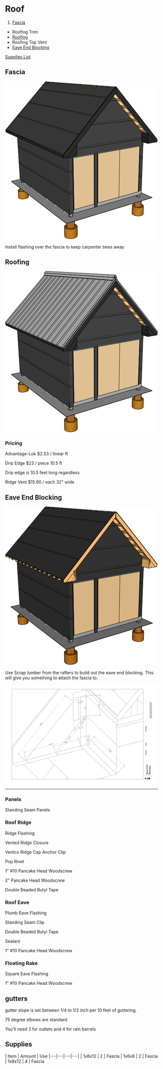 # Roof

1. [Fascia](#fascia)
* Roofing Trim
* [Roofing](#roofing)
* Roofing Top Vent
* [Eave End Blocking](#eaveendblocking)

[Supplies List](#supplies)




## Fascia <a name="fascia"></a>

![](images/C12.svg)

Install flashing over the fascia to keep carpenter bees away

## Roofing <a name="roofing"></a>

![](images/C13.svg)

### Pricing
Advantage-Lok
&#36;2.53 / linear ft

Drip Edge
&#36;23 / piece 10.5 ft

Drip edge is 10.5 feet long regardless

Ridge Vent
&#36;15.90 / each 32" wide

## Eave End Blocking <a name="eaveendblocking"></a>

![](images/C11.svg)

Use Scrap lumber from the rafters to build out the eave end blocking. This will give you something to attach the fascia to.  

![](blueprints/C11.svg)

-----

### Panels

Standing Seam Panels

### Roof Ridge

Ridge Flashing

Vented Ridge Closure

Ventco Ridge Cap Anchor Clip

Pop Rivet

1" #10 Pancake Head Woodscrew

2" Pancake Head Woodscrew

Double Beaded Butyl Tape

### Roof Eave

Plumb Eave Flashing

Standing Seam Clip

Double Beaded Butyl Tape

Sealant

1" #10 Pancake Head Woodscrew

### Floating Rake

Square Eave Flashing

1" #10 Pancake Head Woodscrew

## gutters

gutter slope is set between 1/4 to 1/2 inch per 10 feet of guttering.

75 degree elbows are standard

You’ll need 3 for outlets and 4 for rain barrels

## Supplies <a name="supplies"></a>


| Item | Amount | Use 
|---|---|---|---|
| 1x6x12 | 2 | Fascia
| 1x6x8 | 2 | Fascia
| 1x8x12 | 4 | Fascia